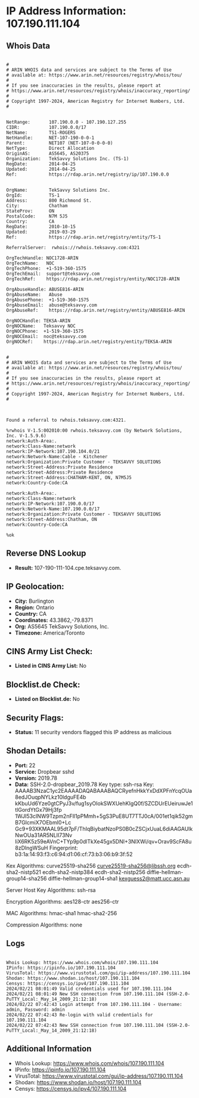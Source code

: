 # IP Address Information: 107.190.111.104

## Whois Data
```

#
# ARIN WHOIS data and services are subject to the Terms of Use
# available at: https://www.arin.net/resources/registry/whois/tou/
#
# If you see inaccuracies in the results, please report at
# https://www.arin.net/resources/registry/whois/inaccuracy_reporting/
#
# Copyright 1997-2024, American Registry for Internet Numbers, Ltd.
#


NetRange:       107.190.0.0 - 107.190.127.255
CIDR:           107.190.0.0/17
NetName:        TS1-ROGERS
NetHandle:      NET-107-190-0-0-1
Parent:         NET107 (NET-107-0-0-0-0)
NetType:        Direct Allocation
OriginAS:       AS5645, AS20375
Organization:   TekSavvy Solutions Inc. (TS-1)
RegDate:        2014-04-25
Updated:        2014-04-25
Ref:            https://rdap.arin.net/registry/ip/107.190.0.0


OrgName:        TekSavvy Solutions Inc.
OrgId:          TS-1
Address:        800 Richmond St.
City:           Chatham
StateProv:      ON
PostalCode:     N7M 5J5
Country:        CA
RegDate:        2010-10-15
Updated:        2019-03-29
Ref:            https://rdap.arin.net/registry/entity/TS-1

ReferralServer:  rwhois://rwhois.teksavvy.com:4321

OrgTechHandle: NOC1728-ARIN
OrgTechName:   NOC
OrgTechPhone:  +1-519-360-1575 
OrgTechEmail:  support@teksavvy.com
OrgTechRef:    https://rdap.arin.net/registry/entity/NOC1728-ARIN

OrgAbuseHandle: ABUSE816-ARIN
OrgAbuseName:   Abuse
OrgAbusePhone:  +1-519-360-1575 
OrgAbuseEmail:  abuse@teksavvy.com
OrgAbuseRef:    https://rdap.arin.net/registry/entity/ABUSE816-ARIN

OrgNOCHandle: TEKSA-ARIN
OrgNOCName:   Teksavvy NOC
OrgNOCPhone:  +1-519-360-1575 
OrgNOCEmail:  noc@teksavvy.com
OrgNOCRef:    https://rdap.arin.net/registry/entity/TEKSA-ARIN


#
# ARIN WHOIS data and services are subject to the Terms of Use
# available at: https://www.arin.net/resources/registry/whois/tou/
#
# If you see inaccuracies in the results, please report at
# https://www.arin.net/resources/registry/whois/inaccuracy_reporting/
#
# Copyright 1997-2024, American Registry for Internet Numbers, Ltd.
#



Found a referral to rwhois.teksavvy.com:4321.

%rwhois V-1.5:002010:00 rwhois.teksavvy.com (by Network Solutions, Inc. V-1.5.9.6)
network:Auth-Area:.
network:Class-Name:network
network:IP-Network:107.190.104.0/21
network:Network-Name:Cable - Kitchener
network:Organization:Private Customer - TEKSAVVY SOLUTIONS
network:Street-Address:Private Residence
network:Street-Address:Private Residence
network:Street-Address:CHATHAM-KENT, ON, N7M5J5
network:Country-Code:CA

network:Auth-Area:.
network:Class-Name:network
network:IP-Network:107.190.0.0/17
network:Network-Name:107.190.0.0/17
network:Organization:Private Customer - TEKSAVVY SOLUTIONS
network:Street-Address:Chatham, ON
network:Country-Code:CA

%ok

```
## Reverse DNS Lookup
- **Result:** 107-190-111-104.cpe.teksavvy.com.

## IP Geolocation:
- **City:** Burlington
- **Region:** Ontario
- **Country:** CA
- **Coordinates:** 43.3862,-79.8371
- **Org:** AS5645 TekSavvy Solutions, Inc.
- **Timezone:** America/Toronto

## CINS Army List Check:
- **Listed in CINS Army List:** 
No

## Blocklist.de Check:
- **Listed on Blocklist.de:** 
No

## Security Flags:
- **Status:** 11 security vendors flagged this IP address as malicious

## Shodan Details:
- **Port:** 22
- **Service:** Dropbear sshd
- **Version:** 2019.78
- **Data:** SSH-2.0-dropbear_2019.78
Key type: ssh-rsa
Key: AAAAB3NzaC1yc2EAAAADAQABAAABAQCRyefnHkkYxDdXPFnYcqOUa8edJOuqpNYLkz10ldguFE4b
kKbuUd6Yze0gtCPyJ3v/fug1syOIokSWXUehKIgQ0f/SZCDUrEUeiruwJe1tlGordYtGx79Hj3fp
1WJI53cINW9Tzpm2nFll1pPMmh+5gS3PuE8UT7TTJ0cA/001et1qik52gmB7GIcmiX7OEbmI0+Lc
Gc9+93XKMAAL95dt7pF/ThIqBiybatNzoPS0B0cZSCjxUuaL6diAAGAUlkNwOUa31AR5NLII73Nv
liX6RK5z59eAVnC+TYp9p0dlTkXe45gx5DNI+3NIXWi/qv+Orav9ScFA8u8zDlngWSuH
Fingerprint: b3:1a:14:93:f3:c6:94:d1:06:cf:73:b3:06:b9:3f:52

Kex Algorithms:
	curve25519-sha256
	curve25519-sha256@libssh.org
	ecdh-sha2-nistp521
	ecdh-sha2-nistp384
	ecdh-sha2-nistp256
	diffie-hellman-group14-sha256
	diffie-hellman-group14-sha1
	kexguess2@matt.ucc.asn.au

Server Host Key Algorithms:
	ssh-rsa

Encryption Algorithms:
	aes128-ctr
	aes256-ctr

MAC Algorithms:
	hmac-sha1
	hmac-sha2-256

Compression Algorithms:
	none


## Logs
```

Whois Lookup: https://www.whois.com/whois/107.190.111.104
IPinfo: https://ipinfo.io/107.190.111.104
VirusTotal: https://www.virustotal.com/gui/ip-address/107.190.111.104
Shodan: https://www.shodan.io/host/107.190.111.104
Censys: https://censys.io/ipv4/107.190.111.104
2024/02/21 08:01:49 Valid credentials used for 107.190.111.104
2024/02/21 08:01:49 New SSH connection from 107.190.111.104 (SSH-2.0-PuTTY_Local:_May_14_2009_21:12:18)
2024/02/22 07:42:43 Login attempt from 107.190.111.104 - Username: admin, Password: admin
2024/02/22 07:42:43 Re-login with valid credentials for 107.190.111.104
2024/02/22 07:42:43 New SSH connection from 107.190.111.104 (SSH-2.0-PuTTY_Local:_May_14_2009_21:12:18)

```
## Additional Information
- Whois Lookup: https://www.whois.com/whois/107.190.111.104
- IPinfo: https://ipinfo.io/107.190.111.104
- VirusTotal: https://www.virustotal.com/gui/ip-address/107.190.111.104
- Shodan: https://www.shodan.io/host/107.190.111.104
- Censys: https://censys.io/ipv4/107.190.111.104

